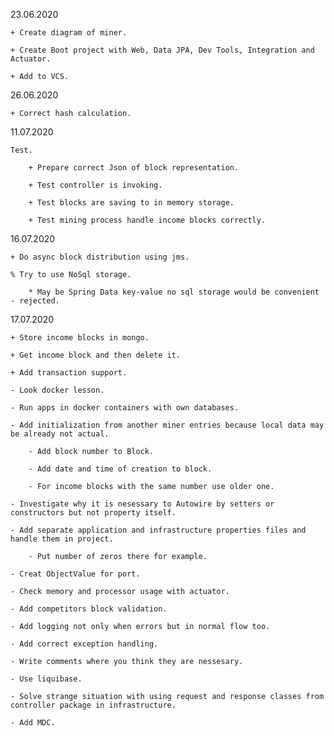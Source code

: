 23.06.2020

    + Create diagram of miner.
    
    + Create Boot project with Web, Data JPA, Dev Tools, Integration and Actuator.
    
    + Add to VCS.

26.06.2020

    + Correct hash calculation.

11.07.2020

    Test.
    
        + Prepare correct Json of block representation.
    
        + Test controller is invoking.
    
        + Test blocks are saving to in memory storage.
    
        + Test mining process handle income blocks correctly.

16.07.2020	

    + Do async block distribution using jms.
    
    % Try to use NoSql storage.
    
        * May be Spring Data key-value no sql storage would be convenient - rejected.
        
17.07.2020

    + Store income blocks in mongo.
    
    + Get income block and then delete it. 
    
    + Add transaction support.
    
    - Look docker lesson.
    
    - Run apps in docker containers with own databases. 
    
    - Add initialization from another miner entries because local data may be already not actual.
    
        - Add block number to Block.
        
        - Add date and time of creation to block.
        
        - For income blocks with the same number use older one.
    
    - Investigate why it is nesessary to Autowire by setters or constructors but not property itself.
    
    - Add separate application and infrastructure properties files and handle them in project.
    
        - Put number of zeros there for example.
    
    - Creat ObjectValue for port.
    
    - Check memory and processor usage with actuator.
    
    - Add competitors block validation.
        
    - Add logging not only when errors but in normal flow too.
    
    - Add correct exception handling.
    
    - Write comments where you think they are nessesary.
    
    - Use liquibase.
    
    - Solve strange situation with using request and response classes from controller package in infrastructure.
    
    - Add MDC.